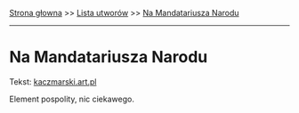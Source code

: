 [Strona głowna](../index.md) >> [Lista utworów](../list.md) >> [Na Mandatariusza Narodu](320.md)

---

# Na Mandatariusza Narodu

Tekst: [kaczmarski.art.pl](https://www.kaczmarski.art.pl/tworczosc/wiersze/na-mandatariusza-narodu/)

Element pospolity, nic ciekawego.